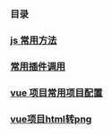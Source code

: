 ### 目录
### [js 常用方法](https://github.com/zjlssc/article/issues/1) 
### [常用插件调用](https://github.com/zjlssc/article/issues/2) 
### [vue 项目常用项目配置](https://github.com/zjlssc/article/issues/3)
### [vue项目html转png](https://github.com/zjlssc/article/issues/4)
